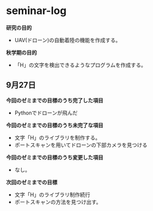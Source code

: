 # seminar-log
**研究の目的**
* UAV(ドローン)の自動着陸の機能を作成する。

**秋学期の目的**
* 「H」の文字を検出できるようなプログラムを作成する。

## 9月27日
**今回のゼミまでの目標のうち完了した項目**
* Pythonでドローンが飛んだ

**今回のゼミまでの目標のうち未完了な項目**
* 文字「H」のライブラリを制作する。
* ポートスキャンを用いてドローンの下部カメラを見つける

**今回のゼミまでの目標のうち変更した項目**
* なし。


**次回のゼミまでの目標**
* 文字「H」のライブラリ制作続行
* ポートスキャンの方法を見つけ出す。
